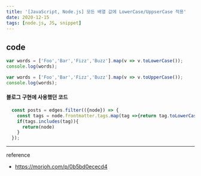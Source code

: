 ```yaml
---
title: '[JavaScript, Node.js] 모든 배열 값에 LowerCase/UppserCase 적용'
date: 2020-12-15
tags: [node.js, JS, snippet]
---
```


## code

```js
var words = ['Foo','Bar','Fizz','Buzz'].map(v => v.toLowerCase());
console.log(words);
```

```js
var words = ['Foo','Bar','Fizz','Buzz'].map(v => v.toUpperCase());
console.log(words);
```


#### 블로그 구현에 사용했던 코드

```js
  const posts = edges.filter(({node}) => {
    const tags = node.frontmatter.tags.map(tag =>{return tag.toLowerCase();});
    if(tags.includes(tag)){
      return(node)
    }
  });
```



-----
reference
- https://morioh.com/p/0b5bd0ececd4